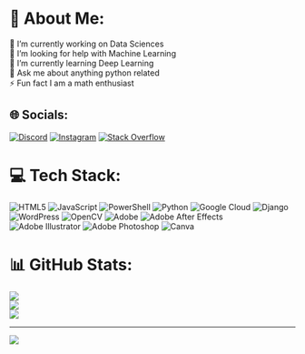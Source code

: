 # 💫 About Me:
🔭 I’m currently working on Data Sciences<br>🤝 I’m looking for help with Machine Learning<br>🌱 I’m currently learning Deep Learning<br>💬 Ask me about anything python related<br>⚡ Fun fact I am a math enthusiast


## 🌐 Socials:
[![Discord](https://img.shields.io/badge/Discord-%237289DA.svg?logo=discord&logoColor=white)](https://discord.gg/https://discord.gg/X9ywRMU6pQ) [![Instagram](https://img.shields.io/badge/Instagram-%23E4405F.svg?logo=Instagram&logoColor=white)](https://instagram.com/syed___hamood) [![Stack Overflow](https://img.shields.io/badge/-Stackoverflow-FE7A16?logo=stack-overflow&logoColor=white)](https://stackoverflow.com/users/user:21507916) 

# 💻 Tech Stack:
![HTML5](https://img.shields.io/badge/html5-%23E34F26.svg?style=for-the-badge&logo=html5&logoColor=white) ![JavaScript](https://img.shields.io/badge/javascript-%23323330.svg?style=for-the-badge&logo=javascript&logoColor=%23F7DF1E) ![PowerShell](https://img.shields.io/badge/PowerShell-%235391FE.svg?style=for-the-badge&logo=powershell&logoColor=white) ![Python](https://img.shields.io/badge/python-3670A0?style=for-the-badge&logo=python&logoColor=ffdd54) ![Google Cloud](https://img.shields.io/badge/GoogleCloud-%234285F4.svg?style=for-the-badge&logo=google-cloud&logoColor=white) ![Django](https://img.shields.io/badge/django-%23092E20.svg?style=for-the-badge&logo=django&logoColor=white) ![WordPress](https://img.shields.io/badge/WordPress-%23117AC9.svg?style=for-the-badge&logo=WordPress&logoColor=white) ![OpenCV](https://img.shields.io/badge/opencv-%23white.svg?style=for-the-badge&logo=opencv&logoColor=white) ![Adobe](https://img.shields.io/badge/adobe-%23FF0000.svg?style=for-the-badge&logo=adobe&logoColor=white) ![Adobe After Effects](https://img.shields.io/badge/Adobe%20After%20Effects-9999FF.svg?style=for-the-badge&logo=Adobe%20After%20Effects&logoColor=white) ![Adobe Illustrator](https://img.shields.io/badge/adobe%20illustrator-%23FF9A00.svg?style=for-the-badge&logo=adobe%20illustrator&logoColor=white) ![Adobe Photoshop](https://img.shields.io/badge/adobe%20photoshop-%2331A8FF.svg?style=for-the-badge&logo=adobe%20photoshop&logoColor=white) ![Canva](https://img.shields.io/badge/Canva-%2300C4CC.svg?style=for-the-badge&logo=Canva&logoColor=white)
# 📊 GitHub Stats:
![](https://github-readme-stats.vercel.app/api?username=SyedHamood&theme=dark&hide_border=false&include_all_commits=false&count_private=false)<br/>
![](https://github-readme-streak-stats.herokuapp.com/?user=SyedHamood&theme=dark&hide_border=false)<br/>
![](https://github-readme-stats.vercel.app/api/top-langs/?username=SyedHamood&theme=dark&hide_border=false&include_all_commits=false&count_private=false&layout=compact)

---
[![](https://visitcount.itsvg.in/api?id=SyedHamood&icon=0&color=0)](https://visitcount.itsvg.in)

<!-- Proudly created with GPRM ( https://gprm.itsvg.in ) -->
